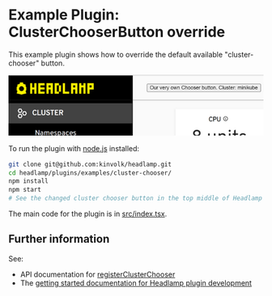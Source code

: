 # Example Plugin: ClusterChooserButton override

This example plugin shows how to override the default available "cluster-chooser" button.

![screenshot of the cluster chooser button](../../../docs/development/plugins/images/cluster-chooser.png)

To run the plugin with [node.js](https://nodejs.org/en/) installed:

```bash
git clone git@github.com:kinvolk/headlamp.git
cd headlamp/plugins/examples/cluster-chooser/
npm install
npm start
# See the changed cluster chooser button in the top middle of Headlamp
```

The main code for the plugin is in [src/index.tsx](src/index.tsx).

## Further information

See:

- API documentation for [registerClusterChooser](https://kinvolk.github.io/headlamp/docs/latest/development/api/classes/plugin_registry.registry/#registercluster-chooser)
- The [getting started documentation for Headlamp plugin development](https://kinvolk.github.io/headlamp/docs/latest/development/plugins/building/)
